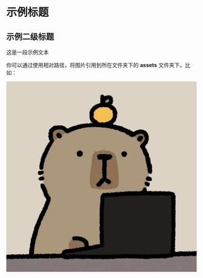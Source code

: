 # 示例标题

## 示例二级标题

这是一段示例文本

你可以通过使用相对路径，将图片引用到所在文件夹下的 **assets** 文件夹下。比如：

![这是一张使用相对路径引用的图片](../img/1.jpg)

